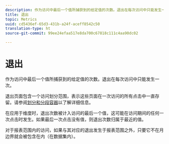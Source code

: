 ```yaml
---
description: 作为访问中最后一个值所捕获到的给定值的次数。退出在每次访问中只能发生一次。
title: 退出
topic: Metrics
uuid: cd5436ef-65d3-431b-a24f-aceff8542c50
translation-type: ht
source-git-commit: 99ee24efaa517e8da700c67818c111c4aa90dc02

---
```



# 退出

作为访问中最后一个值所捕获到的给定值的次数。退出在每次访问中只能发生一次。

退出页面包含一个访问划分范围，表示这些页面在一次访问的所有点击中一直存留。请参阅[划分和分段容器](https://marketing.adobe.com/resources/help/en_US/sc/user/c_Breakdown_and_segmentation_containers.html)以了解详细信息。

在应用于维度时，退出次数被计入访问的最后一个值，这可能在访问期间的任何一次点击时发生。如果最后一次点击没有值，则退出次数归属于最近的值。

对于报表范围内的访问，如果与其对应的退出发生于报表范围之外，只要它不在月边界就会被包含在内（在数据集内）。
